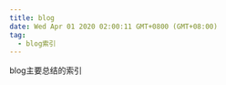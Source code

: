 ```yaml
---
title: blog
date: Wed Apr 01 2020 02:00:11 GMT+0800 (GMT+08:00)
tag:
  - blog索引
---
```


blog主要总结的索引

